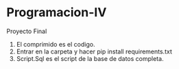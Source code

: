 # Programacion-IV
Proyecto Final
1.  El comprimido es el codigo.
2.  Entrar en la carpeta  y hacer pip install requirements.txt
3.  Script.Sql es el script de la base de datos completa.
